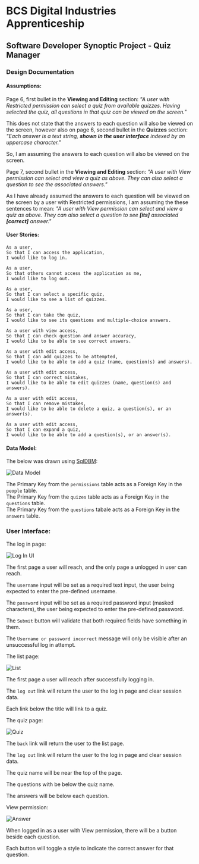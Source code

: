 # BCS Digital Industries Apprenticeship

## Software Developer Synoptic Project - Quiz Manager

### Design Documentation

#### Assumptions:

Page 6, first bullet in the **Viewing and Editing** section: _"A user with Restricted permission can select a quiz from available quizzes. Having selected the quiz, all questions in that quiz can be viewed on the screen."_

This does not state that the answers to each question will also be viewed on the screen, however also on page 6, second bullet in the **Quizzes** section: _"Each answer is a text string, **shown in the user interface** indexed by an uppercase character."_

So, I am assuming the answers to each question will also be viewed on the screen.

Page 7, second bullet in the **Viewing and Editing** section: _"A user with View permission can select and view a quiz as above. They can also select a question to see the associated answers."_

As I have already assumed the answers to each question will be viewed on the screen by a user with Restricted permissions, I am assuming the these sentences to mean: _"A user with View permission can select and view a quiz as above. They can also select a question to see **[its]** associated **[correct]** answer."_

#### User Stories:

```
As a user,
So that I can access the application,
I would like to log in.

As a user,
So that others cannot access the application as me,
I would like to log out.

As a user,
So that I can select a specific quiz,
I would like to see a list of quizzes.

As a user,
So that I can take the quiz,
I would like to see its questions and multiple-choice answers.

As a user with view access,
So that I can check question and answer accuracy,
I would like to be able to see correct answers.

As a user with edit access,
So that I can add quizzes to be attempted,
I would like to be able to add a quiz (name, question(s) and answers).

As a user with edit access,
So that I can correct mistakes,
I would like to be able to edit quizzes (name, question(s) and answers).

As a user with edit access,
So that I can remove mistakes,
I would like to be able to delete a quiz, a question(s), or an answer(s).

As a user with edit access,
So that I can expand a quiz,
I would like to be able to add a question(s), or an answer(s).
```

#### Data Model:

The below was drawn using [SqlDBM](https://app.sqldbm.com/):

![Data Model](images/data-model.png)

The Primary Key from the `permissions` table acts as a Foreign Key in the `people` table.  
The Primary Key from the `quizes` table acts as a Foreign Key in the `questions` table.  
The Primary Key from the `questions` tabale acts as a Foreign Key in the `answers` table.  

### User Interface:

The log in page:

![Log In UI](images/log-in.png)

The first page a user will reach, and the only page a unlogged in user can reach.

The `username` input will be set as a required text input, the user being expected to enter the pre-defined username.

The `password` input will be set as a required password input (masked characters), the user being expected to enter the pre-defined password.

The `Submit` button will validate that both required fields have something in them.

The `Username or password incorrect` message will only be visible after an unsuccessful log in attempt.

The list page:

![List](images/list.png)

The first page a user will reach after successfully logging in.

The `log out` link will return the user to the log in page and clear session data.

Each link below the title will link to a quiz.

The quiz page:

![Quiz](images/quiz.png)

The `back` link will return the user to the list page.

The `log out` link will return the user to the log in page and clear session data.

The quiz name will be near the top of the page.

The questions with be below the quiz name.

The answers will be below each question.

View permission:

![Answer](images/answer.png)

When logged in as a user with View permission, there will be a button beside each question.

Each button will toggle a style to indicate the correct answer for that question.